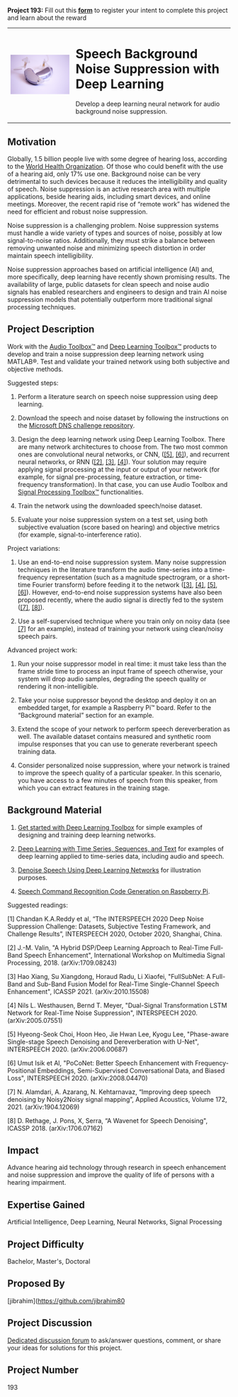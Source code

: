 **Project 193:** Fill out this <strong>[form](https://forms.office.com/Pages/ResponsePage.aspx?id=ETrdmUhDaESb3eUHKx3B5lOTzSa_A6lPqq2LJKzvpM5UMTBZRkc4UTRETjFERVRDWllQRE40OUFSQS4u)</strong> to  register your intent to complete this project and learn about the reward

<table>
<td><img src="/images/HearingAid.PNG"  width=500 /></td>
<td><p><h1>Speech Background Noise Suppression with Deep Learning</h1></p>
<p> Develop a deep learning neural network for audio background noise suppression.</p>
</table>

## Motivation

Globally, 1.5 billion people live with some degree of hearing loss, according to the [World Health Organization](https://www.who.int/news-room/fact-sheets/detail/deafness-and-hearing-loss). Of those who could benefit with the use of a hearing aid, only 17% use one. Background noise can be very detrimental to such devices because it reduces the intelligibility and quality of speech. Noise suppression is an active research area with multiple applications, beside hearing aids, including smart devices, and online meetings. Moreover, the recent rapid rise of “remote work” has widened the need for efficient and robust noise suppression. 

Noise suppression is a challenging problem. Noise suppression systems must handle a wide variety of types and sources of noise, possibly at low signal-to-noise ratios. Additionally, they must strike a balance between removing unwanted noise and minimizing speech distortion in order maintain speech intelligibility. 

Noise suppression approaches based on artificial intelligence (AI) and, more specifically, deep learning have recently shown promising results. The availability of large, public datasets for clean speech and noise audio signals has enabled researchers and engineers to design and train AI noise suppression models that potentially outperform more traditional signal processing techniques. 

## Project Description

Work with the [Audio Toolbox™](https://www.mathworks.com/products/audio.html) and [Deep Learning Toolbox™](https://www.mathworks.com/products/deep-learning.html) products to develop and train a noise suppression deep learning network using MATLAB®. Test and validate your trained network using both subjective and objective methods. 

 Suggested steps: 

1. Perform a literature search on speech noise suppression using deep learning. 

2. Download the speech and noise dataset by following the instructions on the [Microsoft DNS challenge repository](https://github.com/microsoft/DNS-Challenge).  

3. Design the deep learning network using Deep Learning Toolbox. There are many network architectures to choose from. The two most common ones are convolutional neural networks, or CNN, ([[5]](#choi), [[6]](#isik)), and recurrent neural networks, or RNN ([[2]](#valin), [[3]](#xiang), [[4]](#nils)).
Your solution may require applying signal processing at the input or output of your network (for example, for signal pre-processing, feature extraction, or 
time-frequency transformation). In that case, you can use Audio Toolbox and [Signal Processing Toolbox™](https://www.mathworks.com/products/signal.html) functionalities. 

4. Train the network using the downloaded speech/noise dataset. 

5.  Evaluate your noise suppression system on a test set, using both subjective evaluation (score based on hearing) and objective metrics (for example, signal-to-interference ratio). 

Project variations: 

1. Use an end-to-end noise suppression system. Many noise suppression techniques in the literature transform the audio time-series into a time-frequency representation (such as a magnitude spectrogram, or a short-time Fourier transform) before feeding it to the network ([[3]](#xiang), [[4]](#nils), [[5]](#choi), [[6]](#isik)). However, end-to-end noise suppression systems have also been proposed recently, where the audio signal is directly fed to the system ([[7]](#alamdari), [[8]](#rethage)). 

2. Use a self-supervised technique where you train only on noisy data (see [[7]](#alamdari) for an example), instead of training your network using clean/noisy speech pairs.  

Advanced project work: 

1. Run your noise suppressor model in real time: it must take less than the frame stride time to process an input frame of speech otherwise, your system will drop audio samples, degrading the speech quality or rendering it non-intelligible.  

2. Take your noise suppressor beyond the desktop and deploy it on an embedded target, for example a Raspberry Pi™ board. Refer to the “Background material” section for an example. 

3. Extend the scope of your network to perform speech dereverberation as well. The available dataset contains measured and synthetic room impulse responses that you can use to generate reverberant speech training data. 

4. Consider personalized noise suppression, where your network is trained to improve the speech quality of a particular speaker. In this scenario, you have access to a few minutes of speech from this speaker, from which you can extract features in the training stage.  


## Background Material

1. [Get started with Deep Learning Toolbox](https://www.mathworks.com/help/deeplearning/examples.html?category=getting-started-with-deep-learning-toolbox&exampleproduct=all&s_tid=CRUX_lftnav) for simple examples of designing and training deep learning networks.  

2. [Deep Learning with Time Series, Sequences, and Text](https://www.mathworks.com/help/deeplearning/examples.html?category=deep-learning-with-time-series-sequences-and-text&s_tid=CRUX_topnav) for examples of deep learning applied to time-series data, including audio and speech. 

3. [Denoise Speech Using Deep Learning Networks](https://www.mathworks.com/help/audio/ug/denoise-speech-using-deep-learning-networks.html) for illustration purposes. 

4. [Speech Command Recognition Code Generation on Raspberry Pi](https://www.mathworks.com/help/deeplearning/ug/speech-command-recognition-code-generation-on-raspberry-pi.html). 


Suggested readings: 

<a name="chandan"></a>[1] Chandan K.A.Reddy et al, “The INTERSPEECH 2020 Deep Noise Suppression Challenge: Datasets, Subjective Testing Framework, and Challenge Results”, INTERSPEECH 2020, October 2020, Shanghai, China. 

<a name="valin"></a>[2] J.-M. Valin, "A Hybrid DSP/Deep Learning Approach to Real-Time Full-Band Speech Enhancement", International Workshop on Multimedia Signal Processing, 2018. (arXiv:1709.08243) 

<a name="xiang"></a>[3] Hao Xiang, Su Xiangdong, Horaud Radu, Li Xiaofei, "FullSubNet: A Full-Band and Sub-Band Fusion Model for Real-Time Single-Channel Speech Enhancement", ICASSP 2021. (arXiv:2010.15508) 

<a name="nils"></a>[4] Nils L. Westhausen, Bernd T. Meyer, "Dual-Signal Transformation LSTM Network for Real-Time Noise Suppression", INTERSPEECH 2020. (arXiv:2005.07551) 

<a name="choi"></a>[5] Hyeong-Seok Choi, Hoon Heo, Jie Hwan Lee, Kyogu Lee, "Phase-aware Single-stage Speech Denoising and Dereverberation with U-Net", INTERSPEECH 2020. (arXiv:2006.00687) 

<a name="isik"></a>[6] Umut Isik et Al, "PoCoNet: Better Speech Enhancement with Frequency-Positional Embeddings, Semi-Supervised Conversational Data, and Biased Loss", INTERSPEECH 2020. (arXiv:2008.04470)   

<a name="alamdari"></a>[7] N. Alamdari, A. Azarang, N. Kehtarnavaz, “Improving deep speech denoising by Noisy2Noisy signal mapping”, Applied Acoustics, Volume 172, 2021. (arXiv:1904.12069) 

<a name="rethage"></a>[8] D. Rethage, J. Pons, X, Serra, “A Wavenet for Speech Denoising", ICASSP 2018. (arXiv:1706.07162) 

## Impact

Advance hearing aid technology through research in speech enhancement and noise suppression and improve the quality of life of persons with a hearing impairment.

## Expertise Gained 

Artificial Intelligence, Deep Learning, Neural Networks, Signal Processing

## Project Difficulty

Bachelor, Master's, Doctoral 

## Proposed By

[jibrahim](https://github.com/jibrahim80

## Project Discussion

[Dedicated discussion forum](https://github.com/mathworks/MathWorks-Excellence-in-Innovation/discussions/24) to ask/answer questions, comment, or share your ideas for solutions for this project.

## Project Number

193
